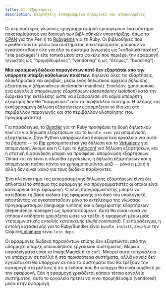 ```yaml
---
title: II. Εξαρτήσεις
description: Εξαρτήσεις εκπεφρασμένα δηλωμένες και απομονωμένες
---
```

Οι περισσότερες γλώσσες προγραμματισμού προσφέρουν ένα σύστημα πακεταρίσματος για διανομή των βιβλιοθηκών υποστήριξης, όπως το [CPAN](http://www.cpan.org/) για την Perl ή το [Rubygems](http://rubygems.org/) για τη Ruby.  Οι βιβλιοθήκες που εγκαθιστούνται μέσω του συστήματος πακεταρίσματος μπορουν να εγκατασταθούν είτε για όλο το σύστημα (γνωστές ως "καθολικά πακέτα", "site packages") είτε τοπικά μέσα στο φάκελο που περιέχει την εφαρμογή (γνωστές ως "προμηθευμένες", "vendoring" ή ως "δέσμες", "bundling").

**Μία εφαρμογή δώδεκα παραγόντων ποτέ δεν εξαρτάται απο την υπόρρητη ύπαρξη καθολικών πακέτων.**  Δηλώνει όλες τις εξαρτήσεις, ολοκληρωτικά και ακριβώς, μέσω ενός δηλωτικού αρχείου *δήλωσης εξαρτήσεων* (*dependency declaration* manifest).  Επιπλέον, χρησιμοποιεί ένα εργαλείο *απομόνωσης εξαρτήσεων* (*dependency isolation*) κατά την διάρκεια της εκτέλεσης ώστε να εξασφαλίσει ότι καμία υπόρρητη εξάρτηση δεν θα "διαρρέυσει" απο το περιβάλλον σύστημα.  Η πλήρης και εκπεφρασμένη δήλωση εξαρτήσεων εφαρμόζεται το ίδιο και στο περιβάλλον παραγωγής και στο περιβάλλον υλοποίησης (του προγραμματιστή).

Για παράδειγμα, το [Bundler](https://bundler.io/) για τη Ruby προσφέρει τη δομή δηλωτικού `Gemfile` για δήλωση εξαρτήσεων  και το `bundle exec` για απομόνωση εξαρτήσεων.  Στην Python υπάρχουν δύο διαφορετικά εργαλεία για αυτά τα βήματα -- το [Pip](http://www.pip-installer.org/en/latest/) χρησιμοποιείται για δήλωση και το [Virtualenv](http://www.virtualenv.org/en/latest/) για απομόνωση.  Ακόμα και η C έχει το [Autoconf](http://www.gnu.org/s/autoconf/) για δήλωση εξαρτήσεων, και η στατική διασύνδεση μπορεί να προσφέρει απομόνωση εξαρτήσεων.  Όποια και αν είναι η αλυσίδα εργαλείων, η δήλωση εξαρτήσεων και η απομόνωση πρέπει πάντα να χρησιμοποιούνται μαζί -- μόνο η μία ή η άλλη δεν είναι ικανό για τους δώδεκα παράγοντες.

Ένα πλεονέκτημα της εκπεφρασμένης δήλωσης εξαρτήσεων είναι ότι απλοποιεί το στήσιμο της εφαρμογής για προγραμματιστές οι οποίοι είναι καινούργιοι στην εφαρμογή.  Ο νέος προγραμματιστής μπορεί να κατεβάσει τη βάση κώδικα της εφαρμογής στο δικό  του υπολογιστή, απαιτώντας να εγκατασταθούν μόνο το εκτελέσιμο της γλώσσας προγραμματισμού (language runtime) και ο διαχειριστής εξαρτήσεων (dependency manager) ως προαπαιτούμενα.  Αυτά θα είναι ικανά να στήσουν οτιδήποτε χρειάζεται ώστε να τρέξει η εφαρμογή μέσω μιάς ντετερμινιστικής *εντολής κατασκευής* (*build command*).  Για παράδειγμα, η εντολή κατασκευής για το Ruby/Bundler είναι `bundle install`, ενώ για την Clojure/[Leiningen](https://github.com/technomancy/leiningen#readme) είναι `lein deps`.

Οι εφαρμογές δώδεκα παραγόντων επίσης δεν εξαρτώνται από την υπόρρητη ύπαρξη οποιουδήποτε εργαλείου συστήματος.  Μερικά παραδείγματα είναι το ImageMagick ή το `curl`.  Μπορεί αυτά τα εργαλεία να υπάρχουν σε πολλά ή στα περισσότερα συστήματα, αλλά κανείς δεν εγγυάται ότι θα υπάρχουν σε όλα τα συστήματα που θα τρέξουν την εφαρμογή στο μέλλον, ή ότι η έκδοση που θα υπάρχει θα είναι συμβατή με την εφαρμογή.  Εάν η εφαρμογή χρειάζεται κάποιο τέτοιο εργαλείο συστήματος, αυτό το εργαλείο πρέπει να γίνει προμηθέυσιμο (vendored) μέσα στην εφαρμογή.
